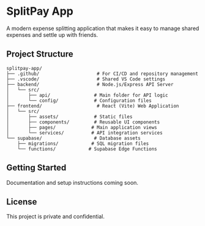 # SplitPay App

A modern expense splitting application that makes it easy to manage shared expenses and settle up with friends.

## Project Structure

```
splitpay-app/
├── .github/                     # For CI/CD and repository management
├── .vscode/                     # Shared VS Code settings
├── backend/                     # Node.js/Express API Server
│   └── src/
│       ├── api/                # Main folder for API logic
│       └── config/             # Configuration files
├── frontend/                    # React (Vite) Web Application
│   └── src/
│       ├── assets/             # Static files
│       ├── components/         # Reusable UI components
│       ├── pages/             # Main application views
│       └── services/          # API integration services
└── supabase/                   # Database assets
    ├── migrations/            # SQL migration files
    └── functions/            # Supabase Edge Functions
```

## Getting Started

Documentation and setup instructions coming soon.

## License

This project is private and confidential.
